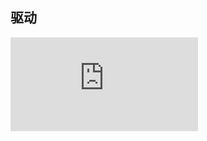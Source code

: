 ## 驱动

![Windows显卡驱动][1]


 [1]: https://www.intel.cn/content/www/cn/zh/products/sku/212328/intel-celeron-processor-n5105-4m-cache-up-to-2-90-ghz/downloads.html?erpm_id=9688312_ts1642847640906